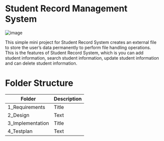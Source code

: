 # Student Record Management System
![image](https://user-images.githubusercontent.com/81295980/114642096-ebf94c80-9cf0-11eb-88c8-e3a865f1cc61.png)


This simple mini project for Student Record System creates an external file to store the user’s data permanently to perform file handling operations. This is the features of Student Record System, which is you can add student information, search student information, update student information and can delete student information.


# Folder Structure

| Folder | Description |
| ----------- | ----------- |
| 1_Requirements| Title |
| 2_Design | Text |
| 3_Implementation| Title |
| 4_Testplan| Text |


